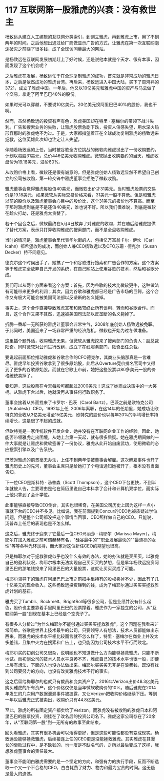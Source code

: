# 117 互联网第一股雅虎的兴衰：没有救世主

杨致远从建立人工编辑的互联网分类索引，到创立雅虎，再到雅虎上市，用了不到两年的时间。之后他想出通过给厂商做显示广告的方式，让雅虎在第一次互联网泡沫破灭之前赚了很多钱，成了全球访问量最大的网站。

是杨致远在互联网发展初期赶上了好时候，还是说他本就是个天才、很有本事，因而发现了这个机会呢？

之后雅虎在发展，杨致远忙于在全球复制雅虎的成功，首先就是非常成功的雅虎日本，之后是依然成功的雅虎台湾。再后来，杨致远进入中国大陆，买下了周鸿祎的3721，成立了雅虎中国。一年后，他又以10亿美元和雅虎中国的资产与马云做了个交易，拿走了阿里巴巴40%的股份。

如果时光可以穿越，不要说10亿美元，20亿美元换阿里巴巴40%的股份，我也干啊。

然而，虽然杨致远的投资有声有色，雅虎美国却在特里 ·
塞梅尔的带领下战斗失利。广告和搜索业务的失败，让雅虎股票急剧下跌，投资人倍感失望，用水深火热形容那时的雅虎绝不为过。于是，大家都指望着正在全球成功复制雅虎的杨致远来拯救，这位英雄此次却也注定让人失望。

伴随着杨致远的上任，当时被谷歌全方位挑战的微软向雅虎抛出了一份收购要约，计划以每股31美元，总价446亿美元收购雅虎。微软抛出收购要约的当天，雅虎收盘价为19.18美元，溢价60%。

从收购价格上看，微软还是很有诚意的。但是雅虎创始人杨致远显然不希望自己创立的公司被收购，第一轮交锋中雅虎董事会拒绝了微软收购。

雅虎董事会觉得雅虎每股值40美元，而微软出价才31美元。当时雅虎股票的交易价是19.18美元，如果微软从实际交易价格来看，31美元一股不算低。但是和雅虎以前的股价以及雅虎董事会心目中的股价比，这个31美元的报价也不算高。而至于那时雅虎到底是不是还值40美元，谁也说不好。所以我们很难说，到底是微软在趁火打劫，还是雅虎太贪婪了。

若干个回合之后，微软最终在5月4日放弃了对雅虎的收购，并在随后给雅虎提供了替代方案，表示只打算收购雅虎的搜索部门，而不是全盘收购雅虎。

当时的情况是，雅虎董事会里代表华尔街的人，包括亿万富翁卡尔 · 伊坎（Carl
Icahn）都希望收购成功，而创始人兼CEO杨致远以及CFO苏珊 · 德克尔（Susan
Decker）持不同意见。

德克尔这个时候出手了，她搞了一个和谷歌进行搜索和广告合作的方案。这个方案等于雅虎完全放弃自己开发的系统，在自己网站上使用谷歌的技术，然后和谷歌分成。

我们可以从两个方面来看这个方案：首先，因为谷歌的技术比微软更牛，这种做法有可能带来更多的利润；其次，因为谷歌和雅虎都已经是广告市场的巨鳄，这个合作又有极大可能会被美国司法部以反垄断的名义毙掉。

事实上，这个合作直接导致雅虎宣布和微软终止所有谈判，转而和谷歌合作。而且，这个合作又果不其然，迅速被美国司法部以反垄断的名义毙掉了。

折腾一番却一无所获的雅虎让董事会非常生气，2008年底创始人杨致远被免职。于此同时，美国迎来了一场非常严重的经济危机，微软也开始为过冬做准备。

这里插个题外话，收购雅虎无果，但微软从雅虎挖来了搜索部门的负责人：副总裁陆奇。同时微软对公司进行改组，成立了在线服务部门，陆奇出任总裁。

要说起前面那位推动雅虎和谷歌合作的CFO德克尔，其商业头脑那真是一言难尽。雅虎早年投资谷歌拿到了很多原始股，此后从Overture竞价排名官司中又得到了更多的谷歌原始股。而就在谷歌上市前，她把这些股票以80多美元一股的价格统统卖掉了。

要知道，这些股票在今天每股可都超过2000美元！这成了她商业决策中的一大笑柄。从雅虎下台以后，她就没再从事任何行政职务了。

董事会接着从外面找来了卡罗尔 · 巴茨（Carol
Bartz）。巴茨之前是欧特克公司（Autodesk）CEO，1992年上任,
2006年离职，在这14年的任期里，她成功让欧特克的营收从3亿美元增至15亿美元，欧特克的股价也以每年20%的平均增长率持续增长，这是很了不起的成就。

但欧特克是一家传统软件开发企业，她并没有在互联网企业工作的经验。因此，她能否带领雅虎走出困境，从她上台第一天起，就有很多质疑。她在雅虎期间做的一件大事就是让雅虎和微软签署了一份协议，雅虎从此开始自废武功，使用微软的必应搜索引擎以及广告系统。

巴茨对雅虎的前景毫无办法，上任不到两年便被董事会解雇。这次解雇事件也开了雅虎历史上的先河，董事会主席只是给她打了个电话通知她被开了，根本没有当面告知。

下一位CEO是斯科特 · 汤普森（Scott
Thompson），这个CEO下台更快，不到半年就被人告，主要理由是他在简历里说自己本科拿了会计和计算机双学位，而实际上他只拿到了会计学位。

此事能够直接导致CEO倒台，其实也很稀奇，在美国公司历史上因为这样一点小事就下台的CEO并不多见。比如说，我在前面提到Concur的CEO也被质疑过学位问题，但是整个公司都没把这个事情当回事，CEO照样做自己的CEO。只能说，汤普森上任后的表现也是不怎么样。

这之后，雅虎终于迎来了它最后一位CEO玛丽莎 · 梅耶尔（Marissa
Mayer）。梅耶尔在加入雅虎之前可谓赫赫有名，"硅谷最牛的""职业发展最快的""最漂亮的女性"等等各种光环加持，而大家对这位新任CEO的期望也很高。

只是梅耶尔对于拯救雅虎似乎也没什么有效的办法，她的办法就是买买买。以雅虎自己的盈利状况，梅耶尔根本无法实现自己买买买的梦想，但是早年杨致远投资阿里巴巴的那笔钱换来了阿里巴巴的大量股票，这就让买买买成了可能。

梅耶尔领导下的雅虎在阿里巴巴上市之前把手里持有的股权卖掉不少，因此有了几十亿美元的现金收入。这些杨致远投资赚到的钱，成为了梅耶尔通过买买买拯救雅虎计划的基石。

雅虎买了Tumblr、Rockmelt、BrightRoll等很多公司，但是业绩并没有什么起色，股价也主要靠着手里阿里巴巴的股票撑着。雅虎作为一家独立的公司，从"互联网第一股"到现在基本上已经是个空壳子了。

有很多人分析过"为什么梅耶尔不能够通过买买买拯救雅虎"，这个问题在我看来非常简单。谷歌是世界上技术最牛的公司，只要领导人有想法，技术人员都能做出东西来。而雅虎的技术水平相比较而言就不怎么样了，特里
·
塞梅尔在商业上并没太多差错，且集中火力在搜索和广告上，也只能因为公司技术水平不行而败北。

梅耶尔买的初创公司又很杂，说明她也不知道做什么方向能够拯救雅虎，只能不断地试。而初创公司的技术人员水平良莠不齐，雅虎自己的技术水平也很一般，即便上层有想法，下面的人也没办法做出来。梅耶尔买买买无非是在浪费钱，既没有找到公司要努力的方向，也没有改变雅虎技术不行的事实。

这之后留给梅耶尔的也就只有裁员和变卖资产了。2016年Verizon出价48.3亿美元购买雅虎的所有资产，这个价格仅仅是当年微软收购价的10%。随后雅虎在2014年发生的几次用户数据泄漏事件被披露，又让Verizon把收购价格继续下压。等到一年以后雅虎正式被卖出，收购价只有44.8亿美元。

至此，雅虎的所有固定资产都卖给了Verizon。而雅虎没有被收购的雅虎日本和阿里巴巴的股票投资，则挂在了改名后的投资公司名下。雅虎这家公司存在了20余年，从"互联网第一股"到一无所有的故事至此结束。

回头看雅虎，其实有很多机会可以活得更好，但是这些可能性都没有变成现实。杨致远没能够拯救雅虎，后续接连上任的CEO更是没能拯救雅虎。其实雅虎在其漫长的衰败过程中，是不缺钱的，也一度是不缺名气的，之所以最后变成了这样，我想雅虎董事会的责任最大。

董事会不能明白雅虎需要的是一个坚定的方向，和强有力的执行手段，反而不断选取一个又一个不合格的CEO，白白耗费了财力、物力和最为宝贵的时间。这无疑是最大的遗憾。
